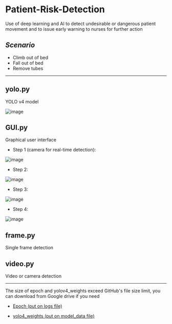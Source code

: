 # Patient-Risk-Detection

Use of deep learning and AI to detect undesirable or dangerous patient movement and to issue early warning to nurses for further action

## ***Scenario***
- Climb out of bed
- Fall out of bed
- Remove tubes

------------

## yolo.py
YOLO v4 model

![image](https://drive.google.com/uc?export=view&id=1-E-cQp7s2nT2VjQAicZN5zG5xyVg7Ohn)

## GUI.py
Graphical user interface

- Step 1 (camera for real-time detection):  

![image](https://drive.google.com/uc?export=view&id=1PIkxn3P2ACbluRc_hDRv23FdVKwd_B0U)

- Step 2:  

![image](https://drive.google.com/uc?export=view&id=1RU38pEOBOC5LfxN2izjA_-f5TCHaBsYe)

- Step 3:  

![image](https://drive.google.com/uc?export=view&id=1olR0Q9TxZrJT8IeqFlMls_2jgDujWfZu)

- Step 4:  

![image](https://drive.google.com/uc?export=view&id=10D_VGNdLdAWjOUTCpzcb8y1eZHCQw6yP)

## frame.py
Single frame detection

## video.py
Video or camera detection

------------

The size of epoch and yolov4_weights exceed GitHub's file size limit, you can download from Google drive if you need
- [Epoch (put on logs file)](https://drive.google.com/file/d/1Ob5166fmqh4Rt4GSGRxTnAX9qI0EFpQ7/view?usp=sharing)

- [yolo4_weights  (put on model_data file)](https://drive.google.com/file/d/1pkA30r8ezStQ15ygHMqWsOrrpBv0RtQQ/view?usp=sharing)
